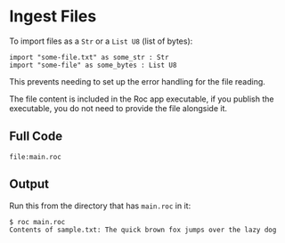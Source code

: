 # Ingest Files

To import files as a `Str` or a `List U8` (list of bytes):

```roc
import "some-file.txt" as some_str : Str
import "some-file" as some_bytes : List U8
```

This prevents needing to set up the error handling for the file reading.

The file content is included in the Roc app executable, if you publish the executable, you do not need to provide the file alongside it. 

## Full Code
```roc
file:main.roc
```

## Output

Run this from the directory that has `main.roc` in it:

```
$ roc main.roc
Contents of sample.txt: The quick brown fox jumps over the lazy dog
```
